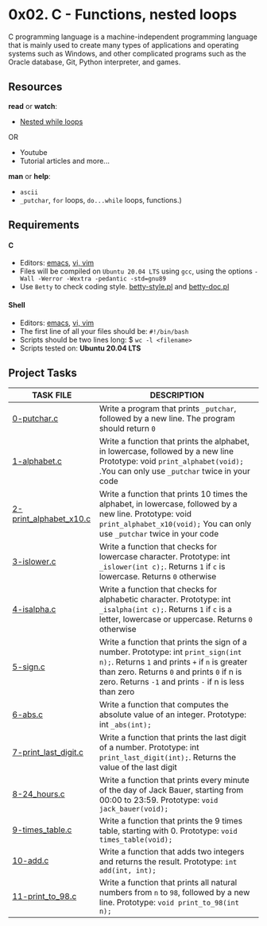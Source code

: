 
# 0x02. C - Functions, nested loops

C programming language is a machine-independent programming language that is mainly used to create many types of applications and operating systems such as Windows, and other complicated programs such as the Oracle database, Git, Python interpreter, and games.

## Resources

__read__ or __watch__:

- [Nested while loops](https://intranet.alxswe.com/rltoken/Vg1zzzrxLhPh71405uggSg)

OR  

- Youtube 
- Tutorial articles and more...

__man__ or __help__:

- `ascii`
- `_putchar`, `for` loops, `do...while` loops, functions.)

## Requirements

#### C

- Editors: [emacs](https://www.gnu.org/software/emacs/), [vi, vim](https://www.vim.org/)
- Files will be compiled on `Ubuntu 20.04 LTS` using `gcc`, using the options `-Wall -Werror -Wextra -pedantic -std=gnu89`
- Use `Betty` to check coding style. [betty-style.pl](https://github.com/holbertonschool/Betty/blob/master/betty-style.pl) and [betty-doc.pl](https://github.com/holbertonschool/Betty/blob/master/betty-doc.pl)

#### Shell

- Editors: [emacs](https://www.gnu.org/software/emacs/), [vi, vim](https://www.vim.org/)
- The first line of all your files should be: `#!/bin/bash`
- Scripts should be two lines long: $ `wc -l <filename>`
- Scripts tested on: __Ubuntu 20.04 LTS__

## Project Tasks

| TASK FILE                      | DESCRIPTION      | 
|  -----------                   |  -----------     |
|[0-putchar.c](https://github.com/lebogangolifant/alx-low_level_programming/blob/master/0x02-functions_nested_loops/0-putchar.c) | Write a program that prints `_putchar`, followed by a new line. The program should return `0`|
|[1-alphabet.c](https://github.com/lebogangolifant/alx-low_level_programming/blob/master/0x02-functions_nested_loops/1-alphabet.c)|Write a function that prints the alphabet, in lowercase, followed by a new line Prototype: void `print_alphabet(void);` .You can only use `_putchar` twice in your code|
|[2-print_alphabet_x10.c](https://github.com/lebogangolifant/alx-low_level_programming/blob/master/0x02-functions_nested_loops/2-print_alphabet_x10.c)|Write a function that prints 10 times the alphabet, in lowercase, followed by a new line. Prototype: void `print_alphabet_x10(void);` You can only use `_putchar` twice in your code|
|[3-islower.c](https://github.com/lebogangolifant/alx-low_level_programming/blob/master/0x02-functions_nested_loops/3-islower.c)|Write a function that checks for lowercase character. Prototype: int `_islower(int c);`. Returns `1` if `c` is lowercase. Returns `0` otherwise|
|[4-isalpha.c](https://github.com/lebogangolifant/alx-low_level_programming/blob/master/0x02-functions_nested_loops/4-isalpha.c)|Write a function that checks for alphabetic character. Prototype: int `_isalpha(int c);`. Returns `1` if `c` is a letter, lowercase or uppercase. Returns `0` otherwise|
|[5-sign.c](https://github.com/lebogangolifant/alx-low_level_programming/blob/master/0x02-functions_nested_loops/5-sign.c)|Write a function that prints the sign of a number. Prototype: int `print_sign(int n);`. Returns `1` and prints `+` if `n` is greater than zero. Returns `0` and prints `0` if n is zero. Returns `-1` and prints `-` if n is less than zero|
|[6-abs.c](https://github.com/lebogangolifant/alx-low_level_programming/blob/master/0x02-functions_nested_loops/6-abs.c)|Write a function that computes the absolute value of an integer. Prototype: int `_abs(int);`|
|[7-print_last_digit.c](https://github.com/lebogangolifant/alx-low_level_programming/blob/master/0x02-functions_nested_loops/7-print_last_digit.c)|Write a function that prints the last digit of a number. Prototype: int `print_last_digit(int);`. Returns the value of the last digit|
|[8-24_hours.c](https://github.com/lebogangolifant/alx-low_level_programming/blob/master/0x02-functions_nested_loops/8-24_hours.c)|Write a function that prints every minute of the day of Jack Bauer, starting from 00:00 to 23:59. Prototype: `void jack_bauer(void);`|
|[9-times_table.c](https://github.com/lebogangolifant/alx-low_level_programming/blob/master/0x02-functions_nested_loops/9-times_table.c)|Write a function that prints the 9 times table, starting with 0. Prototype: `void times_table(void);`|
|[10-add.c](https://github.com/lebogangolifant/alx-low_level_programming/blob/master/0x02-functions_nested_loops/10-add.c)|Write a function that adds two integers and returns the result. Prototype: `int add(int, int);`|
|[11-print_to_98.c](https://github.com/lebogangolifant/alx-low_level_programming/blob/master/0x02-functions_nested_loops/11-print_to_98.c)|Write a function that prints all natural numbers from `n` to `98`, followed by a new line. Prototype: `void print_to_98(int n);`|











